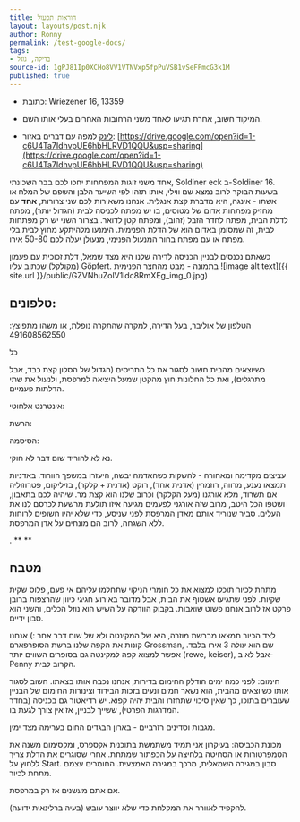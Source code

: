 ```yaml
---
title: הוראות תפעול  
layout: layouts/post.njk
author: Ronny
permalink: /test-google-docs/
tags:
- בדיקה, גוגל
source-id: 1gPJ81Ip0XCHo8VV1VTNVxp5fpPuVSB1vSeFPmcG3k1M
published: true
---
```

* כתובת: Wriezener 16, 13359 

* המיקוד חשוב, אחרת תגיעו לאחד משני הרחובות האחרים בעלי אותו השם. 

* [לינק](https://github.com/thiscouldbejd/Gabriel) למפה עם דברים באזור: [https://drive.google.com/open?id=1-c6U4Ta7IdhvpUE6hbHLRVD1QQU&usp=sharing](https://drive.google.com/open?id=1-c6U4Ta7IdhvpUE6hbHLRVD1QQU&usp=sharing) 

אחד משני זוגות המפתחות יחכו לכם בבר השכונתי, Soldiner eck ב-Soldiner 16. בשעות הבוקר לרוב נמצא שם ווילי, אותו תזהו לפי השיער הלבן והשפם של המלח או אשתו - אינגה, היא מדברת קצת אנגלית. אנחנו משאירות לכם שני צרורות, **אחד** עם מחזיק מפתחות אדום של מטוסים, בו יש מפתח לכניסה לבית (הגדול יותר), מפתח לדלת הבית, מפתח לחדר הזבל (זהוב), ומפתח קטן לדואר. בצרור השני יש רק מפתחות לבית, זה שמסומן באדום הוא של הדלת הפנימית. הימנעו מלהיתקע מחוץ לבית בלי מפתח או עם מפתח בחור המנעול הפנימי, מנעולן יעלה לכם 50-80 אירו. 

כשאתם נכנסים לבניין הכניסה לדירה שלנו היא מצד שמאל, דלת זכוכית עם פעמון (מקולקל) שכתוב עליו Göpfert. בתמונה - מבט מהחצר הפנימית
![image alt text]({{ site.url }}/public/GZVNhuZolV1ldc8RmXEg_img_0.jpg)

## טלפונים: 


הטלפון של אוליבר, בעל הדירה, למקרה שהתקרה נופלת, או משהו מתפוצץ: 491608562550

כל

כשיוצאים מהבית חשוב לסגור את כל התריסים (הגדול של הסלון קצת כבד, אבל מתרגלים), ואת כל החלונות חוץ מהקטן שמעל היציאה למרפסת, ולנעול את שתי הדלתות פעמיים. 

אינטרנט אלחוטי:

הרשת: 

הסיסמה: 

נא לא להוריד שום דבר לא חוקי. 

עציצים מקדימה ומאחורה - להשקות כשהאדמה יבשה, היעזרו במשפך הוורוד. באדניות תמצאו נענע, מרווה, רוזמרין (אדנית אחד), רוקט (אדנית + קלקר), בזיליקום, פטרוזוליה אם תשרוד, מלא אורגנו (מעל הקלקר) וכרוב שלנו הוא קצת מר. שיהיה לכם בתאבון, ושטפו הכל היטב, מרוב שזה אורגני לפעמים מגיעה איזו תולעת מרשעת לכרסם לנו את העלים. סביר שנוריד אותם מאדן המרפסת לפני שניסע, כדי שלא יהיו חשופים לרוחות ללא השגחה, לרוב הם מונחים על אדן המרפסת. 

. **
**

## מטבח

מתחת לכיור תוכלו למצוא את כל חומרי הניקוי שתחלמו עליהם אי פעם, פלוס שקית שקיות. לפני שתגיעו אשטוף את הבית, אבל מדובר באירוע חגיגי כיוון שהרצפות ברובן פרקט אז לרוב אנחנו פשוט שואבות. בקבוק הוודקה על השיש הוא נוזל הכלים, והשני הוא סבון ידיים. 

לצד הכיור תמצאו מברשת מוזרה, היא של המקינטה ולא של שום דבר אחר :) אנחנו קונות את הקפה שלנו ברשת הסופרפארם Grossman, שם הוא עולה 3 אירו בלבד. אפשר למצוא קפה למקינטה גם בסופרים השווים יותר (rewe, keiser), אבל לא ב-Penny הקרוב לבית. 

חימום: לפני כמה ימים הודלק החימום בדירות, אנחנו נכבה אותו בצאתו. חשוב לסגור אותו כשיוצאים מהבית, הוא נשאר חמים ונעים בזכות הבידוד וצינורות החימום של הבניין שעוברים בתוכו, כך שאין סיכוי שתחזרו והבית יהיה קפוא. יש רדיאטור גם בכניסה (בחדר המדרגות הפרטי), ששייך לבניין, אז אין צורך לגעת בו. 

מגבות וסדינים רזרביים - בארון הבגדים החום בערימה מצד ימין. 

מכונת הכביסה: בעיקרון אני תמיד משתמשת בתוכנית אקספרס, ומקסימום משנה את הטמפרטורות או הסחיטה בלחיצה על הכפתור שמתחת. אחרי שסוגרים את הדלת צריך ללחוץ על Start. סבון במגירה השמאלית, מרכך במגירה האמצעית. החומרים עצמם מתחת לכיור. 

אם אתם מעשנים אז רק במרפסת. 

להקפיד לאוורר את המקלחת כדי שלא יווצר עובש (בעיה ברלינאית ידועה). 

